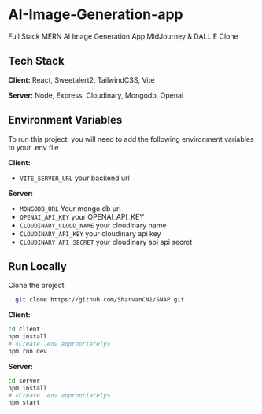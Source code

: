 # AI-Image-Generation-app

Full Stack MERN AI Image Generation App MidJourney & DALL E Clone


## Tech Stack

**Client:** React, Sweetalert2, TailwindCSS, Vite

**Server:** Node, Express, Cloudinary, Mongodb, Openai

## Environment Variables

To run this project, you will need to add the following environment variables to your .env file

**Client:**
* `VITE_SERVER_URL` your backend url

**Server:**
* `MONGODB_URL` Your mongo db url
* `OPENAI_API_KEY` your OPENAI_API_KEY 
* `CLOUDINARY_CLOUD_NAME` your cloudinary name
* `CLOUDINARY_API_KEY` your cloudinary api key 
* `CLOUDINARY_API_SECRET` your cloudinary api api secret 

## Run Locally

Clone the project

```bash
  git clone https://github.com/SharvanCN1/SNAP.git
```
**Client:**
````bash
cd client
npm install
# <Create .env appropriately>
npm run dev
````
**Server:**
````bash
cd server
npm install
# <Create .env appropriately>
npm start
````
